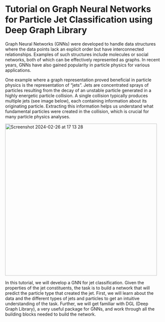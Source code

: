 # Tutorial on Graph Neural Networks for Particle Jet Classification using Deep Graph Library

Graph Neural Networks (GNNs) were developed to handle data structures where the data points lack an explicit order but have interconnected relationships. Examples of such structures include molecules or social networks, both of which can be effectively represented as graphs. In recent years, GNNs have also gained popularity in particle physics for various applications.

One example where a graph representation proved beneficial in particle physics is the representation of “jets”. Jets are concentrated sprays of particles resulting from the decay of an unstable particle generated in a highly energetic particle collision. A single collision typically produces multiple jets (see image below), each containing information about its originating particle. Extracting this information helps us understand what fundamental particles were created in the collision, which is crucial for many particle physics analyses.

<img width="491" alt="Screenshot 2024-02-26 at 17 13 28" src="https://github.com/ai-hub-weizmann/ex-gnn/assets/73601976/e0f30fd7-0384-4af9-b886-5512bfd22b91">

In this tutorial, we will develop a GNN for jet classification. Given the properties of the jet constituents, the task is to build a network that will predict the particle type that created the jet. First, we will learn about the data and the different types of jets and particles to get an intuitive understanding of the task. Further, we will get familiar with DGL (Deep Graph Library), a very useful package for GNNs, and work through all the building blocks needed to build the network.
